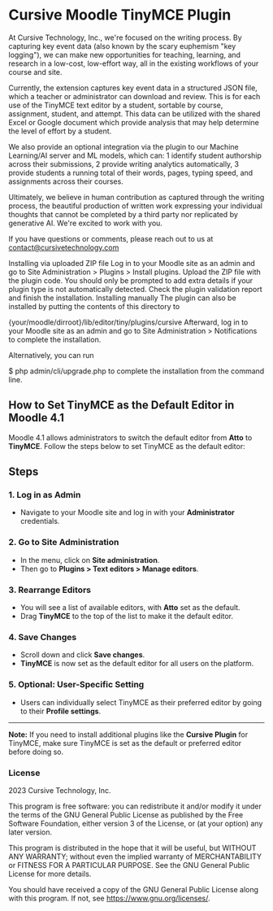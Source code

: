 # Cursive Moodle TinyMCE Plugin

At Cursive Technology, Inc., we're focused on the writing process. By capturing key event data (also known by the scary euphemism "key logging"), we can make new opportunities for teaching, learning, and research in a low-cost, low-effort way, all in the existing workflows of your course and site.

Currently, the extension captures key event data in a structured JSON file, which a teacher or administrator can download and review. This is for each use of the TinyMCE text editor by a student, sortable by course, assignment, student, and attempt. This data can be utilized with the shared Excel or Google document which provide analysis that may help determine the level of effort by a student.

We also provide an optional integration via the plugin to our Machine Learning/AI server and ML models, which can: 1 identify student authorship across their submissions, 2 provide writing analytics automatically, 3 provide students a running total of their words, pages, typing speed, and assignments across their courses.

Ultimately, we believe in human contribution as captured through the writing process, the beautiful production of written work expressing your individual thoughts that cannot be completed by a third party nor replicated by generative AI. We're excited to work with you.

If you have questions or comments, please reach out to us at contact@cursivetechnology.com

Installing via uploaded ZIP file
Log in to your Moodle site as an admin and go to Site Administration > Plugins > Install plugins.
Upload the ZIP file with the plugin code. You should only be prompted to add extra details if your plugin type is not automatically detected.
Check the plugin validation report and finish the installation.
Installing manually
The plugin can also be installed by putting the contents of this directory to

{your/moodle/dirroot}/lib/editor/tiny/plugins/cursive
Afterward, log in to your Moodle site as an admin and go to Site Administration > Notifications to complete the installation.

Alternatively, you can run

$ php admin/cli/upgrade.php
to complete the installation from the command line.

## How to Set TinyMCE as the Default Editor in Moodle 4.1

Moodle 4.1 allows administrators to switch the default editor from **Atto** to **TinyMCE**. Follow the steps below to set TinyMCE as the default editor:

## Steps

### 1. Log in as Admin

- Navigate to your Moodle site and log in with your **Administrator** credentials.

### 2. Go to Site Administration

- In the menu, click on **Site administration**.
- Then go to **Plugins > Text editors > Manage editors**.

### 3. Rearrange Editors

- You will see a list of available editors, with **Atto** set as the default.
- Drag **TinyMCE** to the top of the list to make it the default editor.

### 4. Save Changes

- Scroll down and click **Save changes**.
- **TinyMCE** is now set as the default editor for all users on the platform.

### 5. Optional: User-Specific Setting

- Users can individually select TinyMCE as their preferred editor by going to their **Profile settings**.

---

**Note:** If you need to install additional plugins like the **Cursive Plugin** for TinyMCE, make sure TinyMCE is set as the default or preferred editor before doing so.

### License

2023 Cursive Technology, Inc.

This program is free software: you can redistribute it and/or modify it under the terms of the GNU General Public License as published by the Free Software Foundation, either version 3 of the License, or (at your option) any later version.

This program is distributed in the hope that it will be useful, but WITHOUT ANY WARRANTY; without even the implied warranty of MERCHANTABILITY or FITNESS FOR A PARTICULAR PURPOSE. See the GNU General Public License for more details.

You should have received a copy of the GNU General Public License along with this program. If not, see https://www.gnu.org/licenses/.
